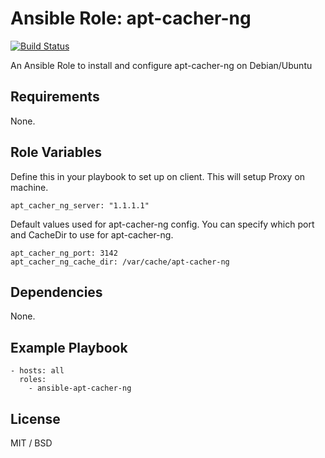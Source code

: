 # Ansible Role: apt-cacher-ng

[![Build Status](https://travis-ci.com/stankoviciuslukas/ansible-apt-cacher-ng.svg?branch=master)](https://travis-ci.com/stankoviciuslukas/ansible-apt-cacher-ng)

An Ansible Role to install and configure apt-cacher-ng on Debian/Ubuntu

## Requirements

None.

## Role Variables

Define this in your playbook to set up on client. This will setup Proxy on machine.

    apt_cacher_ng_server: "1.1.1.1"

Default values used for apt-cacher-ng config. You can specify which port and CacheDir to use for apt-cacher-ng.

    apt_cacher_ng_port: 3142
    apt_cacher_ng_cache_dir: /var/cache/apt-cacher-ng

## Dependencies

None.

## Example Playbook

    - hosts: all
      roles:
        - ansible-apt-cacher-ng

## License

MIT / BSD
